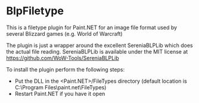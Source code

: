 BlpFiletype
===========

This is a filetype plugin for Paint.NET for an image file format used by several Blizzard games (e.g. World of Warcraft)

The plugin is just a wrapper around the excellent SereniaBLPLib which does the actual file reading.
SereniaBLPLib is available under the MIT license at https://github.com/WoW-Tools/SereniaBLPLib

To install the plugin perform the following steps:
 * Put the DLL in the <Paint.NET>/FileTypes directory (default location is C:\Program Files\paint.net\FileTypes)
 * Restart Paint.NET if you have it open
